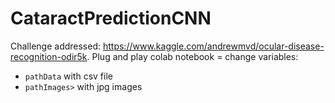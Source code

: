 # CataractPredictionCNN

Challenge addressed: https://www.kaggle.com/andrewmvd/ocular-disease-recognition-odir5k.
Plug and play colab notebook = change variables:
- `pathData` with csv file 
- `pathImages>` with jpg images
